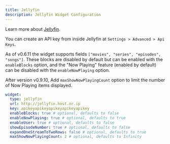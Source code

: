 ```yaml
---
title: Jellyfin
description: Jellyfin Widget Configuration
---
```


Learn more about [Jellyfin](https://github.com/jellyfin/jellyfin).

You can create an API key from inside Jellyfin at `Settings > Advanced > Api Keys`.

As of v0.6.11 the widget supports fields `["movies", "series", "episodes", "songs"]`. These blocks are disabled by default but can be enabled with the `enableBlocks` option, and the "Now Playing" feature (enabled by default) can be disabled with the `enableNowPlaying` option.

After version v0.9.10, Add `maxShowNowPlayingCount` option to limit the number of Now Playing items displayed.

```yaml
widget:
  type: jellyfin
  url: http://jellyfin.host.or.ip
  key: apikeyapikeyapikeyapikeyapikey
  enableBlocks: true # optional, defaults to false
  enableNowPlaying: true # optional, defaults to true
  enableUser: true # optional, defaults to false
  showEpisodeNumber: true # optional, defaults to false
  expandOneStreamToTwoRows: false # optional, defaults to true
  maxShowNowPlayingCount: 2 # optional, defaults to Infinity
```
